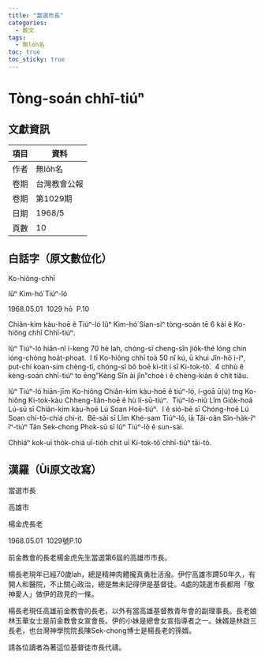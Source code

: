 ```yaml
---
title: "當選市長"
categories:
  - 散文
tags:
  - 無lo̍h名
toc: true
toc_sticky: true
---
```


# Tòng-soán chhī-tiúⁿ

## 文獻資訊

| 項目 | 資料 |
|---|---|
| 作者 | 無lo̍h名 |
| 卷期 | 台灣教會公報 |
| 卷期 | 第1029期 |
| 日期 | 1968/5 |
| 頁數 | 10 |

## 白話字（原文數位化）

Ko-hiông-chhī

Iûⁿ Kim-hó͘ Tiúⁿ-ló

1968.05.01  1029 hō  P.10

Chiân-kim kàu-hoē ê Tiúⁿ-ló Iûⁿ Kim-hó͘ Sian-siⁿ tòng-soán tē 6 kài ê Ko-hiông chhī Chhī-tiúⁿ.

Iûⁿ Tiúⁿ-ló hiān-nî í-keng 70 hè lah, chóng-sī cheng-sîn jio̍k-thé lóng chin ióng-chòng hoa̍t-phoat.  I tī Ko-hiông chhī toà 50 nî kú, ū khui Jîn-hô i-iⁿ, put-chí koan-sim chèng-tī, chóng-sī bô boē kì-tit i sī Ki-tok-tô͘.  4 chhù ê kèng-soán chhī-tiúⁿ to ēng"Kèng Sîn ài jîn"choè i ê chèng-kiàn ê chi̍t tiâu.

Iûⁿ Tiúⁿ-ló hiān-jīm Ko-hiông Chiân-kim kàu-hoē ê tiúⁿ-ló, í-goā ū(ú) tng Ko-hiông Ki-tok-kàu Chheng-liân-hoē ê hù lí-sū-tiúⁿ.  Tiúⁿ-ló-niû Lîm Gio̍k-hoâ Lú-sū sī Chiân-kim kàu-hoē Lú Soan Hoē-tiúⁿ.  I ê sió-bē sī Chóng-hoē Lú Soan chí-tō-chiá chi-it.  Bē-sài sī Lîm Khé-sam Tiúⁿ-ló, iā Tâi-oân Sîn-ha̍k-īⁿ īⁿ-tiúⁿ Tân Sek-chong Phok-sū sī Iûⁿ Tiúⁿ-lô ê sun-sài.

Chhiáⁿ kok-uī tho̍k-chiá uī-tio̍h chit uī Ki-tok-tô͘ chhī-tiúⁿ tāi-tó.

## 漢羅（Ùi原文改寫）

當選市長

高雄市

楊金虎長老

1968.05.01  1029號P.10

前金教會的長老楊金虎先生當選第6屆的高雄市市長。

楊長老現年已經70歲lah，總是精神肉體攏真勇壯活潑。伊佇高雄市蹛50年久，有開人和醫院，不止關心政治，總是無未記得伊是基督徒。4處的競選市長都用「敬神愛人」做伊的政見的一條。

楊長老現任高雄前金教會的長老，以外有當高雄基督教青年會的副理事長。長老娘林玉華女士是前金教會女宣會長。伊的小妹是總會女宣指導者之一。妹婿是林啟三長老，也台灣神學院院長陳Sek-chong博士是楊長老的孫婿。

請各位讀者為著這位基督徒市長代禱。
